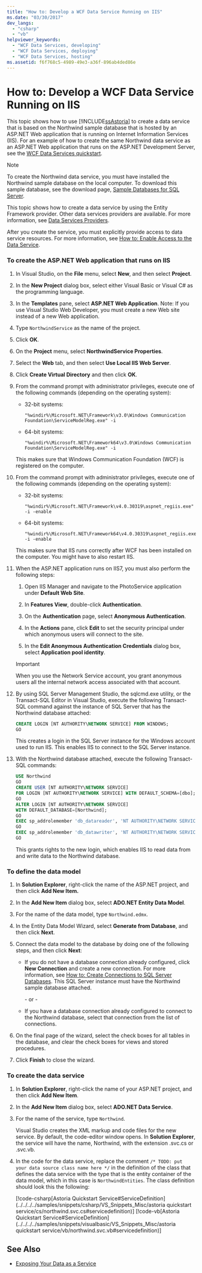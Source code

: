 ```yaml
---
title: "How to: Develop a WCF Data Service Running on IIS"
ms.date: "03/30/2017"
dev_langs:
  - "csharp"
  - "vb"
helpviewer_keywords:
  - "WCF Data Services, developing"
  - "WCF Data Services, deploying"
  - "WCF Data Services, hosting"
ms.assetid: f6f768c5-4989-49e3-a36f-896ab4ded86e
---
```

# How to: Develop a WCF Data Service Running on IIS
This topic shows how to use [!INCLUDE[ssAstoria](../../../../includes/ssastoria-md.md)] to create a data service that is based on the Northwind sample database that is hosted by an ASP.NET Web application that is running on Internet Information Services (IIS). For an example of how to create the same Northwind data service as an ASP.NET Web application that runs on the ASP.NET Development Server, see the [WCF Data Services quickstart](../../../../docs/framework/data/wcf/quickstart-wcf-data-services.md).

> [!NOTE]
>  To create the Northwind data service, you must have installed the Northwind sample database on the local computer. To download this sample database, see the download page, [Sample Databases for SQL Server](http://go.microsoft.com/fwlink/?linkid=24758).

 This topic shows how to create a data service by using the Entity Framework provider. Other data services providers are available. For more information, see [Data Services Providers](../../../../docs/framework/data/wcf/data-services-providers-wcf-data-services.md).

 After you create the service, you must explicitly provide access to data service resources. For more information, see [How to: Enable Access to the Data Service](../../../../docs/framework/data/wcf/how-to-enable-access-to-the-data-service-wcf-data-services.md).

### To create the ASP.NET Web application that runs on IIS

1.  In Visual Studio, on the **File** menu, select **New**, and then select **Project**.

2.  In the **New Project** dialog box, select either Visual Basic or Visual C# as the programming language.

3.  In the **Templates** pane, select **ASP.NET Web Application**. Note: If you use Visual Studio Web Developer, you must create a new Web site instead of a new Web application.

4.  Type `NorthwindService` as the name of the project.

5.  Click **OK**.

6.  On the **Project** menu, select **NorthwindService Properties**.

7.  Select the **Web** tab, and then select **Use Local IIS Web Server**.

8.  Click **Create Virtual Directory** and then click **OK**.

9. From the command prompt with administrator privileges, execute one of the following commands (depending on the operating system):

    -   32-bit systems:

        ```console
        "%windir%\Microsoft.NET\Framework\v3.0\Windows Communication Foundation\ServiceModelReg.exe" -i
        ```

    -   64-bit systems:

        ```console
        "%windir%\Microsoft.NET\Framework64\v3.0\Windows Communication Foundation\ServiceModelReg.exe" -i
        ```

     This makes sure that Windows Communication Foundation (WCF) is registered on the computer.

10. From the command prompt with administrator privileges, execute one of the following commands (depending on the operating system):

    -   32-bit systems:

        ```console
        "%windir%\Microsoft.NET\Framework\v4.0.30319\aspnet_regiis.exe" -i -enable
        ```

    -   64-bit systems:

        ```console
        "%windir%\Microsoft.NET\Framework64\v4.0.30319\aspnet_regiis.exe" -i -enable
        ```

     This makes sure that IIS runs correctly after WCF has been installed on the computer. You might have to also restart IIS.

11. When the ASP.NET application runs on IIS7, you must also perform the following steps:

    1.  Open IIS Manager and navigate to the PhotoService application under **Default Web Site**.

    2.  In **Features View**, double-click **Authentication**.

    3.  On the **Authentication** page, select **Anonymous Authentication**.

    4.  In the **Actions** pane, click **Edit** to set the security principal under which anonymous users will connect to the site.

    5.  In the **Edit Anonymous Authentication Credentials** dialog box, select **Application pool identity**.

    > [!IMPORTANT]
    >  When you use the Network Service account, you grant anonymous users all the internal network access associated with that account.

12. By using SQL Server Management Studio, the sqlcmd.exe utility, or the Transact-SQL Editor in Visual Studio, execute the following Transact-SQL command against the instance of SQL Server that has the Northwind database attached:

    ```sql
    CREATE LOGIN [NT AUTHORITY\NETWORK SERVICE] FROM WINDOWS;
    GO
    ```

     This creates a login in the SQL Server instance for the Windows account used to run IIS. This enables IIS to connect to the SQL Server instance.

13. With the Northwind database attached, execute the following Transact-SQL commands:

    ```sql
    USE Northwind
    GO
    CREATE USER [NT AUTHORITY\NETWORK SERVICE]
    FOR LOGIN [NT AUTHORITY\NETWORK SERVICE] WITH DEFAULT_SCHEMA=[dbo];
    GO
    ALTER LOGIN [NT AUTHORITY\NETWORK SERVICE]
    WITH DEFAULT_DATABASE=[Northwind];
    GO
    EXEC sp_addrolemember 'db_datareader', 'NT AUTHORITY\NETWORK SERVICE'
    GO
    EXEC sp_addrolemember 'db_datawriter', 'NT AUTHORITY\NETWORK SERVICE'
    GO
    ```

     This grants rights to the new login, which enables IIS to read data from and write data to the Northwind database.

### To define the data model

1.  In **Solution Explorer**, right-click the name of the ASP.NET project, and then click **Add New Item.**

2.  In the **Add New Item** dialog box, select **ADO.NET Entity Data Model**.

3.  For the name of the data model, type `Northwind.edmx`.

4.  In the Entity Data Model Wizard, select **Generate from Database**, and then click **Next**.

5.  Connect the data model to the database by doing one of the following steps, and then click **Next**:

    -   If you do not have a database connection already configured, click **New Connection** and create a new connection. For more information, see [How to: Create Connections to SQL Server Databases](http://go.microsoft.com/fwlink/?LinkId=123631). This SQL Server instance must have the Northwind sample database attached.

         \- or -

    -   If you have a database connection already configured to connect to the Northwind database, select that connection from the list of connections.

6.  On the final page of the wizard, select the check boxes for all tables in the database, and clear the check boxes for views and stored procedures.

7.  Click **Finish** to close the wizard.

### To create the data service

1.  In **Solution Explorer**, right-click the name of your ASP.NET project, and then click **Add New Item**.

2.  In the **Add New Item** dialog box, select **ADO.NET Data Service**.

3.  For the name of the service, type `Northwind`.

     Visual Studio creates the XML markup and code files for the new service. By default, the code-editor window opens. In **Solution Explorer**, the service will have the name, Northwind, with the extension .svc.cs or .svc.vb.

4.  In the code for the data service, replace the comment `/* TODO: put your data source class name here */` in the definition of the class that defines the data service with the type that is the entity container of the data model, which in this case is `NorthwindEntities`. The class definition should look this the following:

     [!code-csharp[Astoria Quickstart Service#ServiceDefinition](../../../../samples/snippets/csharp/VS_Snippets_Misc/astoria quickstart service/cs/northwind.svc.cs#servicedefinition)]
     [!code-vb[Astoria Quickstart Service#ServiceDefinition](../../../../samples/snippets/visualbasic/VS_Snippets_Misc/astoria quickstart service/vb/northwind.svc.vb#servicedefinition)]

## See Also

- [Exposing Your Data as a Service](../../../../docs/framework/data/wcf/exposing-your-data-as-a-service-wcf-data-services.md)
